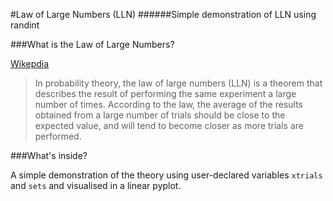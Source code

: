#Law of Large Numbers (LLN)
######Simple demonstration of LLN using randint

###What is the Law of Large Numbers?

[Wikepdia](https://en.wikipedia.org/wiki/Law_of_large_numbers)
> In probability theory, the law of large numbers (LLN) is a theorem that describes the result of performing the same experiment a large number of times. According to the law, the average of the results obtained from a large number of trials should be close to the expected value, and will tend to become closer as more trials are performed.

###What's inside?

A simple demonstration of the theory using user-declared variables `xtrials` and `sets` and visualised in a linear pyplot.